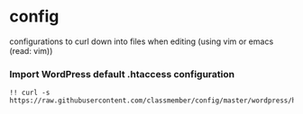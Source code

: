 # config
configurations to curl down into files when editing (using vim or emacs (read: vim))

### Import WordPress default .htaccess configuration
```
!! curl -s https://raw.githubusercontent.com/classmember/config/master/wordpress/htaccess
```
